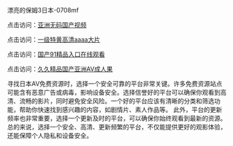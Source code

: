 漂亮的保姆3日本-0708mf

点击访问：<a href="https://heiliaowzu4ur.pages.dev">亚洲无码国产视频</a>				
				
点击访问：<a href="https://heiliaozj3tjd.pages.dev">一级特黄高清aaaa大片</a>				
				
点击访问：<a href="https://heiliaoe8ajia.pages.dev">国产91精品入口在线观看</a>				
				
点击访问：<a href="https://heiliaoxqkkct.pages.dev">久久精品国产亚洲AV成人果</a>				

寻找日本AV免费资源时，选择一个安全可靠的平台非常关键。许多免费资源站点可能含有恶意广告或病毒，影响设备安全。选择信誉好的平台可以确保你观看到高清、流畅的影片，同时避免安全风险。一个好的平台应该有清晰的分类和筛选功能，帮助你快速找到感兴趣的内容，如剧情片、素人作品等。
此外，平台的更新频率也非常重要，选择一个更新及时的平台，可以确保你始终观看到最新的资源。总的来说，选择一个安全、高清、更新频繁的平台，不仅能提供更好的观影体验，还能保障个人隐私和设备安全。

<span style="display:none;">[Canonical link](https://github.com/po20250708/po10 ）</span>


